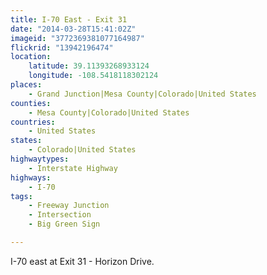```yaml
---
title: I-70 East - Exit 31
date: "2014-03-28T15:41:02Z"
imageid: "3772369381077164987"
flickrid: "13942196474"
location:
    latitude: 39.11393268933124
    longitude: -108.5418118302124
places:
    - Grand Junction|Mesa County|Colorado|United States
counties:
    - Mesa County|Colorado|United States
countries:
    - United States
states:
    - Colorado|United States
highwaytypes:
    - Interstate Highway
highways:
    - I-70
tags:
    - Freeway Junction
    - Intersection
    - Big Green Sign

---
```

I-70 east at Exit 31 - Horizon Drive.